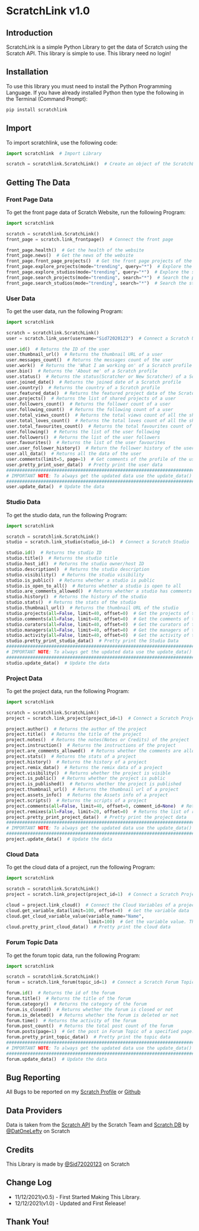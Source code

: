 # ScratchLink v1.0

## Introduction

ScratchLink is a simple Python Library to get the data of Scratch using the Scratch API. This library is simple to use.
This library need no login!

## Installation

To use this library you must need to install the Python Programming Language. If you have already installed Python then
type the following in the Terminal (Command Prompt):

```bash
pip install scratchlink
```

## Import

To import scratchlink, use the following code:

```python
import scratchlink  # Import Library

scratch = scratchlink.ScratchLink()  # Create an object of the ScratchLink class
```

## Getting The Data

### Front Page Data

To get the front page data of Scratch Website, run the following Program:

```python
import scratchlink

scratch = scratchlink.ScratchLink()
front_page = scratch.link_frontpage()  # Connect the front page

front_page.health()  # Get the health of the website
front_page.news()  # Get the news of the website
front_page.front_page_projects()  # Get the front page projects of the website
front_page.explore_projects(mode="trending", query="*")  # Explore the projects
front_page.explore_studios(mode="trending", query="*")  # Explore the studios
front_page.search_projects(mode="trending", search="*")  # Search the projects
front_page.search_studios(mode="trending", search="*")  # Search the studios
```

### User Data

To get the user data, run the following Program:

```python
import scratchlink

scratch = scratchlink.ScratchLink()
user = scratch.link_user(username="Sid72020123")  # Connect a Scratch User

user.id()  # Returns the ID of the user
user.thumbnail_url()  # Returns the thumbnail URL of a user
user.messages_count()  # Returns the messages count of the user
user.work()  # Returns the 'What I am working on' of a Scratch profile
user.bio()  # Returns the 'About me' of a Scratch profile
user.status()  # Returns the status(Scratcher or New Scratcher) of a Scratch profile
user.joined_date()  # Returns the joined date of a Scratch profile
user.country()  # Returns the country of a Scratch profile
user.featured_data()  # Returns the featured project data of the Scratch profile
user.projects()  # Returns the list of shared projects of a user
user.followers_count()  # Returns the follower count of a user
user.following_count()  # Returns the following count of a user
user.total_views_count()  # Returns the total views count of all the shared projects of a user
user.total_loves_count()  # Returns the total loves count of all the shared projects of a user
user.total_favourites_count()  # Returns the total favourites count of all the shared projects of a user
user.following()  # Returns the list of the user following
user.followers()  # Returns the list of the user followers
user.favourites()  # Returns the list of the user favourites
user.user_follower_history()  # Return the follower history of the user
user.all_data()  # Returns all the data of the user
user.comments(limit=5, page=1)  # Get comments of the profile of the user
user.pretty_print_user_data()  # Pretty print the user data
##########################################################################
# IMPORTANT NOTE: To always get the updated data use the update_data() function
##########################################################################
user.update_data()  # Update the data
```

### Studio Data

To get the studio data, run the following Program:

```python
import scratchlink

scratch = scratchlink.ScratchLink()
studio = scratch.link_studio(studio_id=1)  # Connect a Scratch Studio

studio.id()  # Returns the studio ID
studio.title()  # Returns the studio title
studio.host_id()  # Returns the studio owner/host ID
studio.description()  # Returns the studio description
studio.visibility()  # Returns the studio visibility
studio.is_public()  # Returns whether a studio is public
studio.is_open_to_all()  # Returns whether a studio is open to all
studio.are_comments_allowed()  # Returns whether a studio has comments allowed
studio.history()  # Returns the history of the studio
studio.stats()  # Returns the stats of the studio
studio.thumbnail_url()  # Returns the thumbnail URL of the studio
studio.projects(all=False, limit=40, offset=0)  # Get the projects of the studio
studio.comments(all=False, limit=40, offset=0)  # Get the comments of the studio
studio.curators(all=False, limit=40, offset=0)  # Get the curators of the studio
studio.managers(all=False, limit=40, offset=0)  # Get the managers of the studio
studio.activity(all=False, limit=40, offset=0)  # Get the activity of the studio
studio.pretty_print_studio_data()  # Pretty print the Studio Data
##########################################################################
# IMPORTANT NOTE: To always get the updated data use the update_data() function
##########################################################################
studio.update_data()  # Update the data
```

### Project Data

To get the project data, run the following Program:

```python
import scratchlink

scratch = scratchlink.ScratchLink()
project = scratch.link_project(project_id=1)  # Connect a Scratch Project

project.author()  # Returns the author of the project
project.title()  # Returns the title of the project
project.notes()  # Returns the notes(Notes or Credits) of the project
project.instruction()  # Returns the instructions of the project
project.are_comments_allowed()  # Returns whether the comments are allowed in a project
project.stats()  # Returns the stats of a project
project.history()  # Returns the history of a project
project.remix_data()  # Returns the remix data of a project
project.visibility()  # Returns whether the project is visible
project.is_public()  # Returns whether the project is public
project.is_published()  # Returns whether the project is published
project.thumbnail_url()  # Returns the thumbnail url of a project
project.assets_info()  # Returns the Assets info of a project
project.scripts()  # Returns the scripts of a project
project.comments(all=False, limit=40, offset=0, comment_id=None)  # Returns the list of comments of a project
project.remixes(all=False, limit=20, offset=0)  # Returns the list of remixes of a project
project.pretty_print_project_data()  # Pretty print the project data
##########################################################################
# IMPORTANT NOTE: To always get the updated data use the update_data() function
##########################################################################
project.update_data()  # Update the data
```

### Cloud Data

To get the cloud data of a project, run the following Program:

```python
import scratchlink

scratch = scratchlink.ScratchLink()
project = scratch.link_project(project_id=1)  # Connect a Scratch Project

cloud = project.link_cloud()  # Connect the Cloud Variables of a project
cloud.get_variable_data(limit=100, offset=0)  # Get the variable data
cloud.get_cloud_variable_value(variable_name="Name",
                               limit=100)  # Get the variable value. This will return a list containing many values. The first item in the list is the current value
cloud.pretty_print_cloud_data()  # Pretty print the cloud data
```

### Forum Topic Data

To get the forum topic data, run the following Program:

```python
import scratchlink

scratch = scratchlink.ScratchLink()
forum = scratch.link_forum(topic_id=1)  # Connect a Scratch Forum Topic

forum.id()  # Returns the id of the forum
forum.title()  # Returns the title of the forum
forum.category()  # Returns the category of the forum
forum.is_closed()  # Returns whether the forum is closed or not
forum.is_deleted()  # Returns whether the forum is deleted or not
forum.time()  # Returns the activity of the forum
forum.post_count()  # Returns the total post count of the forum
forum.posts(page=1)  # Get the post in Forum Topic of a specified page. Images and some other stuff will not appear!
forum.pretty_print_topic_data()  # Pretty print the topic data
##########################################################################
# IMPORTANT NOTE: To always get the updated data use the update_data() function
##########################################################################
forum.update_data()  # Update the data
```

## Bug Reporting

All Bugs to be reported on my [Scratch Profile](https://scratch.mit.edu/users/Sid72020123/)
or [Github](https://github.com/Sid72020123/scratchlink/issues)

## Data Providers

Data is taken from the [Scratch API](https://github.com/LLK/scratch-rest-api) by the Scratch Team
and [Scratch DB](https://scratchdb.lefty.one/) by [@DatOneLefty](https://scratch.mit.edu/users/DatOneLefty/) on Scratch

## Credits

This Library is made by [@Sid72020123](https://scratch.mit.edu/users/Sid72020123/) on Scratch

## Change Log

* 11/12/2021(v0.5) - First Started Making This Library.
* 12/12/2021(v1.0) - Updated and First Release!

## Thank You!